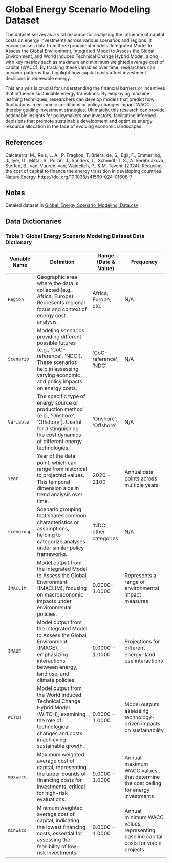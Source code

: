 # Global Energy Scenario Modeling Dataset
  The dataset serves as a vital resource for analyzing the influence of capital costs on energy investments across various scenarios and regions. It encompasses data from three prominent models: Integrated Model to Assess the Global Environment, Integrated Model to Assess the Global Environment, and World Induced Technical Change Hybrid Model, along with key metrics such as maximum and minimum weighted average cost of capital (WACC). By tracking these variables over time, researchers can uncover patterns that highlight how capital costs affect investment decisions in renewable energy.

  This analysis is crucial for understanding the financial barriers or incentives that influence sustainable energy transitions. By employing machine learning techniques, researchers can develop models that predict how fluctuations in economic conditions or policy changes impact WACC, thereby guiding investment strategies. Ultimately, this research can provide actionable insights for policymakers and investors, facilitating informed decisions that promote sustainable development and optimize energy resource allocation in the face of evolving economic landscapes.

## References
Calcaterra, M., Reis, L. A., P. Fragkos, T. Briera, de, S., Egli, F., Emmerling, J., Iyer, G., Mittal, S., Polzin, J., Sanders, L., Schmidt, T. S., A. Serebriakova, Steffen, B., van, Vuuren, van, Waidelich, P., & M. Tavoni. (2024). Reducing the cost of capital to finance the energy transition in developing countries. Nature Energy. https://doi.org/10.1038/s41560-024-01606-7
## Notes
Detaled dataset in [Global_Energy_Scenario_Modeling_Data.csv](https://raw.githubusercontent.com/STATS201-DKU-Autumn2024/Week2-Shilin-OU/refs/heads/main/data/Global_Energy_Scenario_Modeling_Data.csv)
## Data Dictionaries
### Table 1: Global Energy Scenario Modeling Dataset Data Dictionary
| Variable Name | Definition                                                                                                                   | Range (Date & Value)                  | Frequency                                                                                          |
|---------------|------------------------------------------------------------------------------------------------------------------------------|---------------------------------------|----------------------------------------------------------------------------------------------------|
| `Region`      | Geographic area where the data is collected (e.g., Africa, Europe). Represents regional focus and context of energy cost analysis. | Africa, Europe, etc.                 | N/A                                                                                                |
| `Scenario`    | Modeling scenarios providing different possible futures (e.g., 'CoC-reference', 'NDC'). These scenarios help in assessing varying economic and policy impacts on energy costs. | 'CoC-reference', 'NDC'               | N/A                                                                                                |
| `Variable`    | The specific type of energy source or production method (e.g., 'Onshore', 'Offshore'). Useful for distinguishing the cost dynamics of different energy technologies. | 'Onshore', 'Offshore'                | N/A                                                                                                |
| `Year`        | Year of the data point, which can range from historical to projected values. This temporal dimension aids in trend analysis over time. | 2020 - 2100                          | Annual data points across multiple years                                                           |
| `scengroup`   | Scenario grouping that shares common characteristics or assumptions, helping to categorize analyses under similar policy frameworks. | 'NDC', other categories              | N/A                                                                                                |
| `IMACLIM`     | Model output from the Integrated Model to Assess the Global Environment (IMACLIM), focusing on macroeconomic impacts under environmental policies. | 0.0000 - 1.0000                      | Represents a range of environmental impact measures                                                |
| `IMAGE`       | Model output from the Integrated Model to Assess the Global Environment (IMAGE), emphasizing interactions between energy, land use, and climate policies. | 0.0000 - 1.0000                      | Projections for different energy-land use interactions                                             |
| `WITCH`       | Model output from the World Induced Technical Change Hybrid Model (WITCH), examining the role of technological changes and costs in achieving sustainable growth. | 0.0000 - 1.0000                      | Model outputs assessing technology-driven impacts on sustainability                                |
| `maxwacc`     | Maximum weighted average cost of capital, representing the upper bounds of financing costs for investments, critical for high-risk evaluations. | 0.0000 - 1.0000                      | Annual maximum WACC values that determine the cost ceiling for energy investments                   |
| `minwacc`     | Minimum weighted average cost of capital, indicating the lowest financing costs, essential for assessing the feasibility of low-risk investments. | 0.0000 - 1.0000                      | Annual minimum WACC values, representing baseline capital costs for viable projects                |

